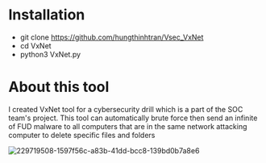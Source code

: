 # Installation
- git clone https://github.com/hungthinhtran/Vsec_VxNet
- cd VxNet
- python3 VxNet.py

# About this tool
I created VxNet tool for a cybersecurity drill which is a part of the SOC team's project. This tool can automatically brute force then send an infinite of FUD malware to all computers that are in the same network attacking computer to delete specific files and folders

![229719508-1597f56c-a83b-41dd-bcc8-139bd0b7a8e6](https://github.com/hungthinhtran/VxNet/assets/112708857/0f251677-0935-4410-85c3-e9edd253e915)
